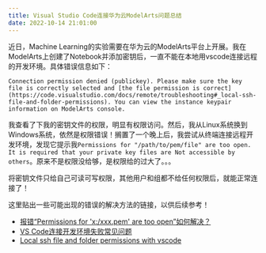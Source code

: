 ```yaml
---
title: Visual Studio Code连接华为云ModelArts问题总结
date: 2022-10-14 21:01:00
---
```

近日，Machine Learning的实验需要在华为云的ModelArts平台上开展。我在ModelArts上创建了Notebook并添加密钥后，一直不能在本地用vscode连接远程的开发环境。具体错误信息如下：

```
Connection permission denied (publickey). Please make sure the key file is correctly selected and [the file permission is correct](https://code.visualstudio.com/docs/remote/troubleshooting#_local-ssh-file-and-folder-permissions). You can view the instance keypair information on ModelArts console.
```

我查看了下我的密钥文件的权限，明显有权限访问。然后，我从Linux系统换到Windows系统，依然是权限错误！搁置了一个晚上后，我尝试从终端连接远程开发环境，发现它提示我`Permissions for "/path/to/pem/file" are too open. It is required that your private key files are Not accessible by others`。原来不是权限没给够，是权限给的过大了。。。

将密钥文件只给自己可读可写权限，其他用户和组都不给任何权限后，就能正常连接了！

这里贴出一些可能出现的错误的解决方法的链接，以供后续参考！

- [报错“Permissions for 'x:/xxx.pem' are too open”如何解决？](https://support.huaweicloud.com/modelarts_faq/modelarts_05_3120.html)
- [VS Code连接开发环境失败常见问题](https://support.huaweicloud.com/modelarts_faq/modelarts_05_0513.html)
- [Local ssh file and folder permissions with vscode](https://code.visualstudio.com/docs/remote/troubleshooting#_local-ssh-file-and-folder-permissions)

